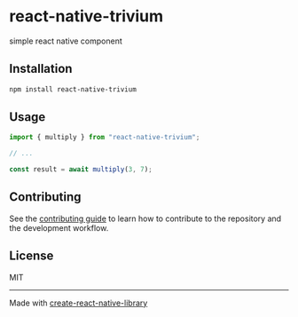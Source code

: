 # react-native-trivium
simple react native component 
## Installation

```sh
npm install react-native-trivium
```

## Usage

```js
import { multiply } from "react-native-trivium";

// ...

const result = await multiply(3, 7);
```

## Contributing

See the [contributing guide](CONTRIBUTING.md) to learn how to contribute to the repository and the development workflow.

## License

MIT

---

Made with [create-react-native-library](https://github.com/callstack/react-native-builder-bob)

